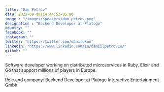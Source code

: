 ```yaml
---
title: "Dan Petrov"
date: 2022-09-08T14:44:53-05:00
image : "/images/speakers/dan-petrov.png"
designation : "Backend Developer at Platogo"
country: ""
facebook: ""
instagram: ""
twitter: "https://twitter.com/danirukun"
linkedin: "https://www.linkedin.com/in/daniilpetrov18/"
github: ""
---
```


Software developer working on distributed microservices in Ruby, Elixir and Go that support millions of players in Europe.

Role and company: Backend Developer at Platogo Interactive Entertainment Gmbh.